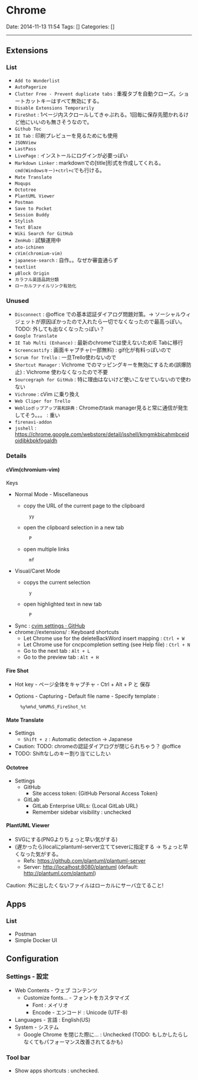 # Chrome

Date: 2014-11-13 11:54
Tags: []
Categories: []

---

## Extensions

### List

- `Add to Wunderlist`
- `AutoPagerize`
- `Clutter Free - Prevent duplicate tabs` : 重複タブを自動クローズ。ショートカットキーはすべて無効にする。
- `Disable Extensions Temporarily`
- `FireShot` : 1ページ内スクロールしてきゃぷれる。1回毎に保存先聞かれるけど他にいいのも無さそうなので。
- `Github Toc`
- `IE Tab` : 印刷プレビューを見るためにも使用
- `JSONView`
- `LastPass`
- `LivePage` : インストールにログインが必要っぽい
- `Markdown Linker` : markdownでの[title]<url>形式を作成してくれる。`cmd(Windowsキー)+ctrl+c`でも行ける。
- `Mate Translate`
- `Moqups`
- `Octotree`
- `PlantUML Viewer`
- `Postman`
- `Save to Pocket`
- `Session Buddy`
- `Stylish`
- `Text Blaze`
- `Wiki Search for GitHub`
- `ZenHub` : 試験運用中
- `ato-ichinen`
- `cVim(chromium-vim)`
- `japanese-search` : 自作。。なぜか審査通らず
- `textlint`
- `μBlock Origin`
- `カラフル英語品詞分類`
- `ローカルファイルリンク有効化`

### Unused

- `Disconnect` : @office での基本認証ダイアログ問題対策。-> ソーシャルウィジェットが原因ぽかったので入れたら一切でなくなったので最高っぽい。TODO: 外しても出なくなったっぽい？
- `Google Translate`
- `IE Tab Multi (Enhance)` : 最新のchromeでは使えないためIE Tabに移行
- `Screencastify` : 画面キャプチャ(一部無料) : gif化が有料っぽいので
- `Scrum for Trello` : 一旦Trello使わないので
- `Shortcut Manager` : Vichrome でのマッピングキーを無効にするため(誤爆防止) : Vichrome 使わなくなったので不要
- `Sourcegraph for GitHub` : 特に理由はないけど使いこなせていないので使わない
- `Vichrome` : cVim に乗り換え
- `Web Cliper for Trello`
- `Weblioポップアップ英和辞典` : Chromeのtask manager見ると常に通信が発生してそう。。。 : 重い
- `firenavi-addon`
- `jsshell` : https://chrome.google.com/webstore/detail/jsshell/kmgmkbicahmbceidoidjbkbpkfogaldh

### Details

#### cVim(chromium-vim)

Keys

- Normal Mode - Miscellaneous
    - copy the URL of the current page to the clipboard

            yy

    - open the clipboard selection in a new tab

            P

    - open multiple links

            mf

- Visual/Caret Mode
    - copys the current selection

            y

    - open highlighted text in new tab

            P

- Sync : [cvim settings · GitHub](https://gist.github.com/assout/e4172ddf70f52f05abe2)
- chrome://extensions/ : Keyboard shortcuts
    - Let Chrome use <C-w> for the deleteBackWord insert mapping      : `Ctrl + W`
    - Let Chrome use <C-n> for cncpcompletion setting (see Help file) : `Ctrl + N`
    - Go to the next tab                                              : `Alt + L`
    - Go to the preview tab                                           : `Alt + H`

#### Fire Shot

- Hot key - ページ全体をキャプチャ - Ctrl + Alt + P と 保存
- Options - Capturing - Default file name - Specify template :

        %y%m%d_%H%M%S_FireShot_%t

#### Mate Translate

- Settings
    - `Shift + z` : Automatic detection -> Japanese
- Caution: TODO: chromeの認証ダイアログが閉じられちゃう？ @office
- TODO: Shiftなしのキー割り当てにしたい

#### Octotree

- Settings
    - GitHub
        - Site access token: {GitHub Personal Access Token}
    - GitLab
        - GitLab Enterprise URLs: {Local GitLab URL}
        - Remember sidebar visibility : unchecked

#### PlantUML Viewer

- SVGにする(PNGよりちょっと早い気がする)
- (遅かったら)localにplantuml-server立ててseverに指定する -> ちょっと早くなった気がする。
    - Refs: <https://github.com/plantuml/plantuml-server>
    - Server: <http://localhost:8080/plantuml> (default: <http://plantuml.com/plantuml>)

Caution: 外に出したくないファイルはローカルにサーバ立てること!

## Apps

### List

- Postman
- Simple Docker UI

## Configuration

### Settings - 設定

- Web Contents - ウェブ コンテンツ
    - Customize fonts... - フォントをカスタマイズ
        - Font : メイリオ
        - Encode - エンコード : Unicode (UTF-8)
- Languages - 言語 : English(US)
- System - システム
    - Google Chrome を閉じた際に... : Unchecked (TODO: もしかしたらしなくてもパフォーマンス改善されてるかも)

### Tool bar

- Show apps shortcuts : unchecked.

